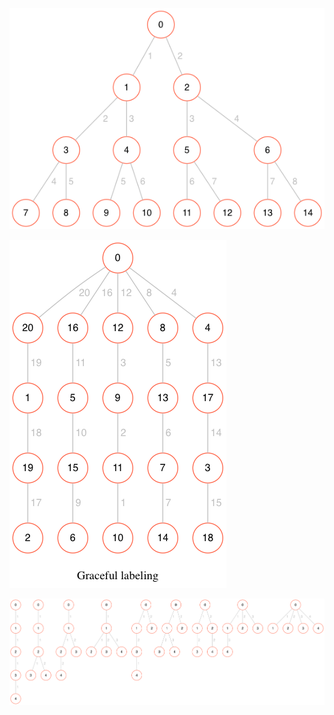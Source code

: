 ![btree_depth_3][btree_depth_3]

![54_symmetric_star][54_symmetric_star]

![all_5v_trees][all_5v_trees]

[btree_depth_3]: ./graph_images/btree_depth_3.png
[54_symmetric_star]: ./graph_images/54_symmetric_star.png
[all_5v_trees]: ./graph_images/all_5v_trees.png
